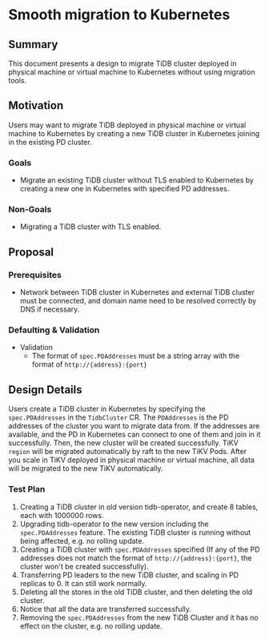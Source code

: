 # Smooth migration to Kubernetes

## Summary

This document presents a design to migrate TiDB cluster deployed in physical machine or virtual machine to Kubernetes without using migration tools.

## Motivation

Users may want to migrate TiDB deployed in physical machine or virtual machine to Kubernetes by creating a new TiDB cluster in Kubernetes joining in the existing
PD cluster.

### Goals

* Migrate an existing TiDB cluster without TLS enabled to Kubernetes by creating a new one in Kubernetes with specified PD addresses.

### Non-Goals

* Migrating a TiDB cluster with TLS enabled.

## Proposal

### Prerequisites

* Network between TiDB cluster in Kubernetes and external TiDB cluster must be connected, and domain name need to be resolved correctly by DNS if necessary.

### Defaulting & Validation

* Validation
  * The format of `spec.PDAddresses` must be a string array with the format of `http://{address}:{port}`

## Design Details

Users create a TiDB cluster in Kubernetes by specifying the `spec.PDAddresses` in the `TidbCluster` CR.
The `PDAddresses` is the PD addresses of the cluster you want to migrate data from. If the addresses are available, and the PD in Kubernetes can
connect to one of them and join in it successfully. Then, the new cluster will be created successfully. TiKV `region` will be migrated automatically by raft
to the new TiKV Pods. After you scale in TiKV deployed in physical machine or virtual machine, all data will be migrated to the new TiKV automatically.

### Test Plan

1. Creating a TiDB cluster in old version tidb-operator, and create 8 tables, each with 1000000 rows.
2. Upgrading tidb-operator to the new version including the `spec.PDAddresses` feature. The existing TiDB cluster is running without being affected, e.g. no rolling update.
3. Creating a TiDB cluster with `spec.PDAddresses` specified (If any of the PD addresses does not match the format of `http://{address}:{port}`, the cluster won't be created successfully).
4. Transferring PD leaders to the new TiDB cluster, and scaling in PD replicas to 0. It can still work normally.
5. Deleting all the stores in the old TiDB cluster, and then deleting the old cluster.
6. Notice that all the data are transferred successfully.
7. Removing the `spec.PDAddresses` from the new TiDB Cluster and it has no effect on the cluster, e.g. no rolling update.

